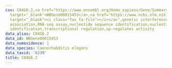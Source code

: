```yaml
---
csv: C04G6.2,<a href="https://www.ensembl.org/Homo_sapiens/Gene/Summary?db=core;g=WBGene00015453"
  target="_blank">WBGene00015453</a>,<a href="https://www.ncbi.nlm.nih.gov/pubmed/27496166"
  target="_blank"><i class="fas fa-file"></i></a>",genetic interference,functional
  association,RNA-seq assay,nucleotide sequence identification,nucleotide sequence
  identification,transcriptional regulation,up-regulates activity
data_alias: C04G6.2
data_id: WBGene00015453
data_numevidence: 1
data_species: Caenorhabditis elegans
data_taxid: '6239'
title: C04G6.2
---
```

